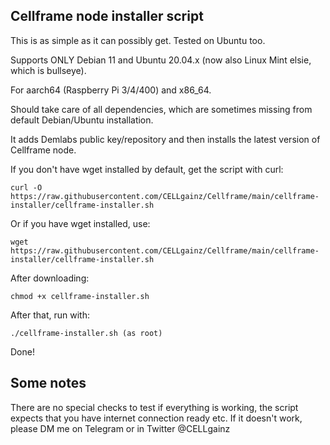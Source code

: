 ## Cellframe node installer script

This is as simple as it can possibly get. Tested on Ubuntu too.

Supports ONLY Debian 11 and Ubuntu 20.04.x (now also Linux Mint elsie, which is bullseye).

For aarch64 (Raspberry Pi 3/4/400) and x86_64.

Should take care of all dependencies, which are sometimes missing from default Debian/Ubuntu installation.

It adds Demlabs public key/repository and then installs the latest version of Cellframe node.

If you don't have wget installed by default, get the script with curl:

    curl -O https://raw.githubusercontent.com/CELLgainz/Cellframe/main/cellframe-installer/cellframe-installer.sh

Or if you have wget installed, use:

    wget https://raw.githubusercontent.com/CELLgainz/Cellframe/main/cellframe-installer/cellframe-installer.sh

After downloading:

    chmod +x cellframe-installer.sh

After that, run with:

    ./cellframe-installer.sh (as root)

Done!

## Some notes

There are no special checks to test if everything is working, the script expects that you have internet connection ready etc. If it doesn't work, please DM me on Telegram or in Twitter @CELLgainz
